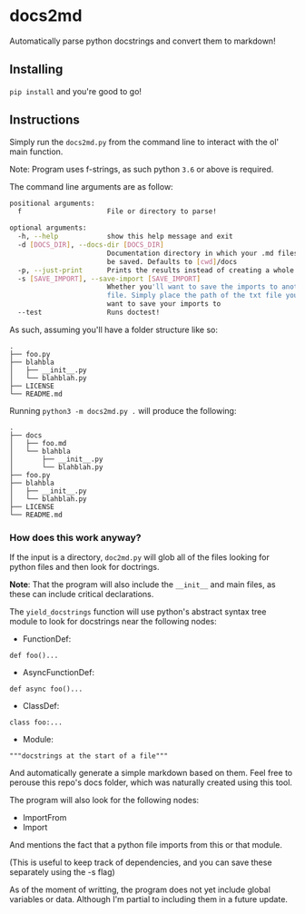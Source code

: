 # docs2md

Automatically parse python docstrings and convert them to markdown!

## Installing

`pip install` and you're good to go!

## Instructions

Simply run the `docs2md.py` from the command line to interact with the ol' main function.

Note: Program uses f-strings, as such python `3.6` or above is required.

The command line arguments are as follow:

```bash
positional arguments:
  f                     File or directory to parse!

optional arguments:
  -h, --help            show this help message and exit
  -d [DOCS_DIR], --docs-dir [DOCS_DIR]
                        Documentation directory in which your .md files will
                        be saved. Defaults to [cwd]/docs
  -p, --just-print      Prints the results instead of creating a whole file!
  -s [SAVE_IMPORT], --save-import [SAVE_IMPORT]
                        Whether you'll want to save the imports to another
                        file. Simply place the path of the txt file you'll
                        want to save your imports to
  --test                Runs doctest!
```

As such, assuming you'll have a folder structure like so:

```
.
├── foo.py
├── blahbla
│   ├── __init__.py
│   └── blahblah.py
├── LICENSE
└── README.md
```

Running `python3 -m docs2md.py .` will produce the following:

```
.
├── docs
│   ├── foo.md
│   └── blahbla
│       ├── __init__.py
│       └── blahblah.py
├── foo.py
├── blahbla
│   ├── __init__.py
│   └── blahblah.py
├── LICENSE
└── README.md
```

### How does this work anyway?

If the input is a directory, `doc2md.py` will glob all of the files looking for python
files and then look for doctrings.

**Note**: That the program will also include the `__init__` and main files, as these
can include critical declarations.

The `yield_docstrings` function will use python's abstract syntax tree module to look
for docstrings near the following nodes:

  * FunctionDef:

`def foo()...`

  * AsyncFunctionDef:

`def async foo()...`

  * ClassDef:

`class foo:...`

  * Module:

`"""docstrings at the start of a file"""`

And automatically generate a simple markdown based on them.
Feel free to perouse this repo's docs folder, which was
naturally created using this tool.

The program will also look for the following nodes:

  * ImportFrom
  * Import

And mentions the fact that a python file imports from this or that
module.

(This is useful to keep track of dependencies, and you can save these
separately using the -s flag)

As of the moment of writting, the program does not yet include
global variables or data. Although I'm partial to including them
in a future update.
